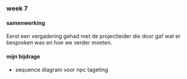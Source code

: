 ### week 7

#### samenwerking 

Eerst een vergadering gehad met de projectleider die door gaf wat er besproken was en hoe we verder moeten.

#### mijn bijdrage

- sequence diagram voor npc tageting